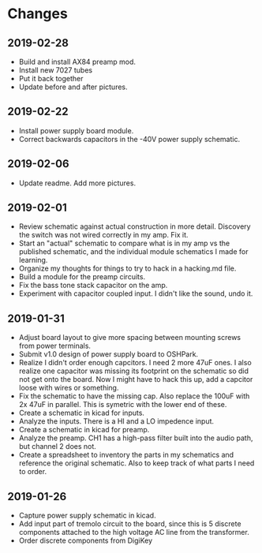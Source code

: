# Changes

## 2019-02-28

* Build and install AX84 preamp mod.
* Install new 7027 tubes
* Put it back together
* Update before and after pictures.

## 2019-02-22

* Install power supply board module.
* Correct backwards capacitors in the -40V power supply schematic.


## 2019-02-06

* Update readme. Add more pictures.

## 2019-02-01

* Review schematic against actual construction in more detail. Discovery the switch was not wired correctly in my amp. Fix it.
* Start an "actual" schematic to compare what is in my amp vs the published schematic, and the individual module schematics I made for learning.
* Organize my thoughts for things to try to hack in a hacking.md file.
* Build a module for the preamp circuits.
* Fix the bass tone stack capacitor on the amp.
* Experiment with capacitor coupled input. I didn't like the sound, undo it.

## 2019-01-31

* Adjust board layout to give more spacing between mounting screws from power terminals.
* Submit v1.0 design of power supply board to OSHPark.
* Realize I didn't order enough capcitors. I need 2 more 47uF ones. I also realize one capacitor was missing its footprint on the schematic so did not get onto the board. Now I might have to hack this up, add a capcitor loose with wires or something.
* Fix the schematic to have the missing cap. Also replace the 100uF with 2x 47uF in parallel. This is symetric with the lower end of these.
* Create a schematic in kicad for inputs.
* Analyze the inputs. There is a HI and a LO impedence input.
* Create a schematic in kicad for preamp.
* Analyze the preamp. CH1 has a high-pass filter built into the audio path, but channel 2 does not.
* Create a spreadsheet to inventory the parts in my schematics and reference the original schematic. Also to keep track of what parts I need to order.

## 2019-01-26

* Capture power supply schematic in kicad.
* Add input part of tremolo circuit to the board, since this is 5 discrete components attached to the high voltage AC line from the transformer.
* Order discrete components from DigiKey
